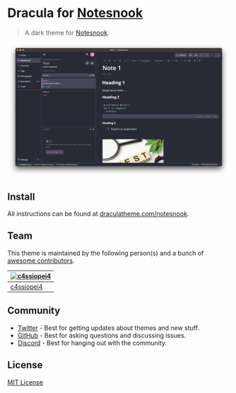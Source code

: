 # Dracula for [Notesnook](https://notesnook.com)

> A dark theme for [Notesnook](https://notesnook.com).

![Screenshot](./screenshot.png)

## Install

All instructions can be found at [draculatheme.com/notesnook](https://draculatheme.com/notesnook).

## Team

This theme is maintained by the following person(s) and a bunch of [awesome contributors](https://github.com/dracula/notesnook/graphs/contributors).

| [![c4ssiopei4](https://github.com/c4ssiopei4.png?size=100)](https://github.com/c4ssiopei4) |
| --------------------------------------------------------------------------------------- |
| [c4ssiopei4](https://github.com/c4ssiopei4)                                               |

## Community

- [Twitter](https://twitter.com/draculatheme) - Best for getting updates about themes and new stuff.
- [GitHub](https://github.com/dracula/dracula-theme/discussions) - Best for asking questions and discussing issues.
- [Discord](https://draculatheme.com/discord-invite) - Best for hanging out with the community.

## License

[MIT License](./LICENSE)
